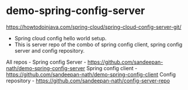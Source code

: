 # demo-spring-config-server
https://howtodoinjava.com/spring-cloud/spring-cloud-config-server-git/

- Spring cloud config hello world setup.
- This is server repo of the combo of spring config client, spring config server and config repository.

All repos - 
Spring config Server - https://github.com/sandeepan-nath/demo-spring-config-server
Spring config client - https://github.com/sandeepan-nath/demo-spring-config-client
Config repository - https://github.com/sandeepan-nath/config-server-repo
